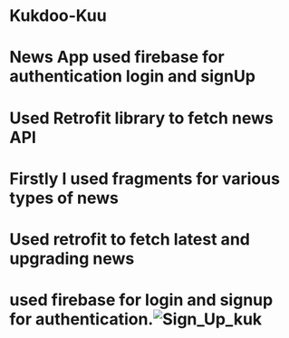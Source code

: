 # Kukdoo-Kuu
# News App used firebase for authentication login and signUp
# Used Retrofit library to fetch news API
# Firstly I used fragments for various types of news
# Used retrofit to fetch latest and upgrading news 
# used firebase for login and signup for authentication.![Sign_Up_kuk](https://github.com/tanishka1745/Kukdoo-Kuu/assets/68649042/577e52ef-2320-4be9-867a-cb19d25b0044)


